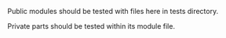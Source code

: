 Public modules should be tested with files here in tests directory.

Private parts should be tested within its module file.
